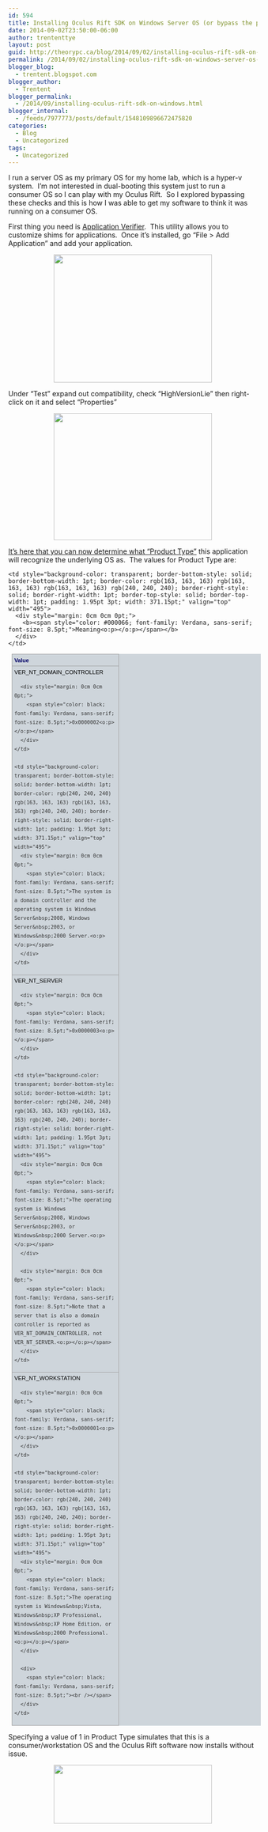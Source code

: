 ```yaml
---
id: 594
title: Installing Oculus Rift SDK on Windows Server OS (or bypass the product type check with most apps)
date: 2014-09-02T23:50:00-06:00
author: trententtye
layout: post
guid: http://theorypc.ca/blog/2014/09/02/installing-oculus-rift-sdk-on-windows-server-os-or-bypass-the-product-type-check-with-most-apps/
permalink: /2014/09/02/installing-oculus-rift-sdk-on-windows-server-os-or-bypass-the-product-type-check-with-most-apps/
blogger_blog:
  - trentent.blogspot.com
blogger_author:
  - Trentent
blogger_permalink:
  - /2014/09/installing-oculus-rift-sdk-on-windows.html
blogger_internal:
  - /feeds/7977773/posts/default/1548109896672475820
categories:
  - Blog
  - Uncategorized
tags:
  - Uncategorized
---
```

<div style="clear: both; text-align: center;">
</div>

I run a server OS as my primary OS for my home lab, which is a hyper-v system. &nbsp;I&#8217;m not interested in dual-booting this system just to run a consumer OS so I can play with my Oculus Rift. &nbsp;So I explored bypassing these checks and this is how I was able to get my software to think it was running on a consumer OS.

First thing you need is [Application Verifier](http://www.microsoft.com/en-ca/download/details.aspx?id=20028). &nbsp;This utility allows you to customize shims for applications. &nbsp;Once it&#8217;s installed, go &#8220;File > Add Application&#8221; and add your application.

<div style="clear: both; text-align: center;">
  <a href="http://1.bp.blogspot.com/-m7b5eoThPmU/VAap-z0u-kI/AAAAAAAAAhg/JRy25vFuSGs/s1600/Screen%2BShot%2B2014-09-02%2Bat%2B11.40.46%2BPM.png" style="margin-left: 1em; margin-right: 1em;"><img border="0" src="http://1.bp.blogspot.com/-m7b5eoThPmU/VAap-z0u-kI/AAAAAAAAAhg/JRy25vFuSGs/s1600/Screen%2BShot%2B2014-09-02%2Bat%2B11.40.46%2BPM.png" height="259" width="320" /></a>
</div>

Under &#8220;Test&#8221; expand out compatibility, check &#8220;HighVersionLie&#8221; then right-click on it and select &#8220;Properties&#8221;

<div style="clear: both; text-align: center;">
  <a href="http://4.bp.blogspot.com/-hN5vj8IJa9A/VAaqckyal4I/AAAAAAAAAho/OXQXGKgse68/s1600/Screen%2BShot%2B2014-09-02%2Bat%2B11.42.11%2BPM.png" style="margin-left: 1em; margin-right: 1em;"><img border="0" src="http://4.bp.blogspot.com/-hN5vj8IJa9A/VAaqckyal4I/AAAAAAAAAho/OXQXGKgse68/s1600/Screen%2BShot%2B2014-09-02%2Bat%2B11.42.11%2BPM.png" height="257" width="320" /></a>
</div>

<div style="clear: both; text-align: center;">
</div>

[It&#8217;s here that you can now determine what &#8220;Product Type&#8221;](http://blogs.msdn.com/b/wit/archive/2008/11/04/white-lies-using-appverifier-to-test-os-versioning.aspx) this application will recognize the underlying OS as. &nbsp;The values for Product Type are:

<table border="1" cellpadding="0" cellspacing="0" style="background-color: #ced5db; border-collapse: collapse; border: medium none; color: #333333; font-family: 'Segoe UI', 'Lucida Grande', Verdana, Arial, Helvetica, sans-serif; font-size: 12px; line-height: 18px; margin: auto auto auto 5.35pt;">
  <tr>
    <td style="background-color: transparent; border: 1pt solid rgb(163, 163, 163); padding: 1.95pt 3pt; width: 155.3pt;" valign="top" width="207">
      <div style="margin: 0cm 0cm 0pt;">
        <b><span style="color: #000066; font-family: Verdana, sans-serif; font-size: 8.5pt;">Value<o:p></o:p></span></b>
      </div>
    </td>
    
    <td style="background-color: transparent; border-bottom-style: solid; border-bottom-width: 1pt; border-color: rgb(163, 163, 163) rgb(163, 163, 163) rgb(163, 163, 163) rgb(240, 240, 240); border-right-style: solid; border-right-width: 1pt; border-top-style: solid; border-top-width: 1pt; padding: 1.95pt 3pt; width: 371.15pt;" valign="top" width="495">
      <div style="margin: 0cm 0cm 0pt;">
        <b><span style="color: #000066; font-family: Verdana, sans-serif; font-size: 8.5pt;">Meaning<o:p></o:p></span></b>
      </div>
    </td>
  </tr>
  
  <tr>
    <td style="background-color: transparent; border-bottom-style: solid; border-bottom-width: 1pt; border-color: rgb(240, 240, 240) rgb(163, 163, 163) rgb(163, 163, 163); border-left-style: solid; border-left-width: 1pt; border-right-style: solid; border-right-width: 1pt; padding: 1.95pt 3pt; width: 155.3pt;" valign="top" width="207">
      <div style="margin: 0cm 0cm 0pt;">
        <span style="color: black; font-family: Verdana, sans-serif; font-size: 8.5pt;">VER_NT_DOMAIN_CONTROLLER<o:p></o:p></span>
      </div>
      
      <div style="margin: 0cm 0cm 0pt;">
        <span style="color: black; font-family: Verdana, sans-serif; font-size: 8.5pt;">0x0000002<o:p></o:p></span>
      </div>
    </td>
    
    <td style="background-color: transparent; border-bottom-style: solid; border-bottom-width: 1pt; border-color: rgb(240, 240, 240) rgb(163, 163, 163) rgb(163, 163, 163) rgb(240, 240, 240); border-right-style: solid; border-right-width: 1pt; padding: 1.95pt 3pt; width: 371.15pt;" valign="top" width="495">
      <div style="margin: 0cm 0cm 0pt;">
        <span style="color: black; font-family: Verdana, sans-serif; font-size: 8.5pt;">The system is a domain controller and the operating system is Windows Server&nbsp;2008, Windows Server&nbsp;2003, or Windows&nbsp;2000 Server.<o:p></o:p></span>
      </div>
    </td>
  </tr>
  
  <tr>
    <td style="background-color: transparent; border-bottom-style: solid; border-bottom-width: 1pt; border-color: rgb(240, 240, 240) rgb(163, 163, 163) rgb(163, 163, 163); border-left-style: solid; border-left-width: 1pt; border-right-style: solid; border-right-width: 1pt; padding: 1.95pt 3pt; width: 155.3pt;" valign="top" width="207">
      <div style="margin: 0cm 0cm 0pt;">
        <span style="color: black; font-family: Verdana, sans-serif; font-size: 8.5pt;">VER_NT_SERVER<o:p></o:p></span>
      </div>
      
      <div style="margin: 0cm 0cm 0pt;">
        <span style="color: black; font-family: Verdana, sans-serif; font-size: 8.5pt;">0x0000003<o:p></o:p></span>
      </div>
    </td>
    
    <td style="background-color: transparent; border-bottom-style: solid; border-bottom-width: 1pt; border-color: rgb(240, 240, 240) rgb(163, 163, 163) rgb(163, 163, 163) rgb(240, 240, 240); border-right-style: solid; border-right-width: 1pt; padding: 1.95pt 3pt; width: 371.15pt;" valign="top" width="495">
      <div style="margin: 0cm 0cm 0pt;">
        <span style="color: black; font-family: Verdana, sans-serif; font-size: 8.5pt;">The operating system is Windows Server&nbsp;2008, Windows Server&nbsp;2003, or Windows&nbsp;2000 Server.<o:p></o:p></span>
      </div>
      
      <div style="margin: 0cm 0cm 0pt;">
        <span style="color: black; font-family: Verdana, sans-serif; font-size: 8.5pt;">Note that a server that is also a domain controller is reported as VER_NT_DOMAIN_CONTROLLER, not VER_NT_SERVER.<o:p></o:p></span>
      </div>
    </td>
  </tr>
  
  <tr>
    <td style="background-color: transparent; border-bottom-style: solid; border-bottom-width: 1pt; border-color: rgb(240, 240, 240) rgb(163, 163, 163) rgb(163, 163, 163); border-left-style: solid; border-left-width: 1pt; border-right-style: solid; border-right-width: 1pt; padding: 1.95pt 3pt; width: 155.3pt;" valign="top" width="207">
      <div style="margin: 0cm 0cm 0pt;">
        <span style="color: black; font-family: Verdana, sans-serif; font-size: 8.5pt;">VER_NT_WORKSTATION<o:p></o:p></span>
      </div>
      
      <div style="margin: 0cm 0cm 0pt;">
        <span style="color: black; font-family: Verdana, sans-serif; font-size: 8.5pt;">0x0000001<o:p></o:p></span>
      </div>
    </td>
    
    <td style="background-color: transparent; border-bottom-style: solid; border-bottom-width: 1pt; border-color: rgb(240, 240, 240) rgb(163, 163, 163) rgb(163, 163, 163) rgb(240, 240, 240); border-right-style: solid; border-right-width: 1pt; padding: 1.95pt 3pt; width: 371.15pt;" valign="top" width="495">
      <div style="margin: 0cm 0cm 0pt;">
        <span style="color: black; font-family: Verdana, sans-serif; font-size: 8.5pt;">The operating system is Windows&nbsp;Vista, Windows&nbsp;XP Professional, Windows&nbsp;XP Home Edition, or Windows&nbsp;2000 Professional.<o:p></o:p></span>
      </div>
      
      <div>
        <span style="color: black; font-family: Verdana, sans-serif; font-size: 8.5pt;"><br /></span>
      </div>
    </td>
  </tr>
</table>

Specifying a value of 1 in Product Type simulates that this is a consumer/workstation OS and the Oculus Rift software now installs without issue.

<div style="clear: both; text-align: center;">
  <a href="http://1.bp.blogspot.com/-v4_o8zz0v00/VAasBeh7DyI/AAAAAAAAAh0/xqnZdOhOv7U/s1600/Screen%2BShot%2B2014-09-02%2Bat%2B11.49.16%2BPM.png" style="margin-left: 1em; margin-right: 1em;"><img border="0" src="http://1.bp.blogspot.com/-v4_o8zz0v00/VAasBeh7DyI/AAAAAAAAAh0/xqnZdOhOv7U/s1600/Screen%2BShot%2B2014-09-02%2Bat%2B11.49.16%2BPM.png" height="119" width="320" /></a>
</div>

<!-- AddThis Advanced Settings generic via filter on the_content -->

<!-- AddThis Share Buttons generic via filter on the_content -->
